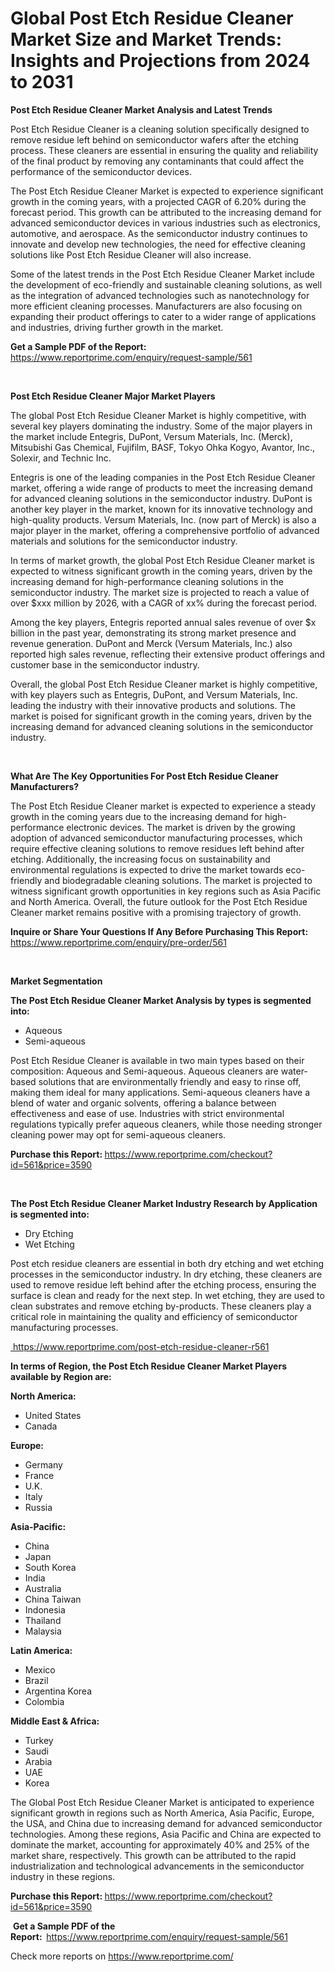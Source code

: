 <p><h1>Global Post Etch Residue Cleaner Market Size and Market Trends: Insights and Projections from 2024 to 2031</h1></p><p><strong>Post Etch Residue Cleaner Market Analysis and Latest Trends</strong></p>
<p><p>Post Etch Residue Cleaner is a cleaning solution specifically designed to remove residue left behind on semiconductor wafers after the etching process. These cleaners are essential in ensuring the quality and reliability of the final product by removing any contaminants that could affect the performance of the semiconductor devices.</p><p>The Post Etch Residue Cleaner Market is expected to experience significant growth in the coming years, with a projected CAGR of 6.20% during the forecast period. This growth can be attributed to the increasing demand for advanced semiconductor devices in various industries such as electronics, automotive, and aerospace. As the semiconductor industry continues to innovate and develop new technologies, the need for effective cleaning solutions like Post Etch Residue Cleaner will also increase.</p><p>Some of the latest trends in the Post Etch Residue Cleaner Market include the development of eco-friendly and sustainable cleaning solutions, as well as the integration of advanced technologies such as nanotechnology for more efficient cleaning processes. Manufacturers are also focusing on expanding their product offerings to cater to a wider range of applications and industries, driving further growth in the market.</p></p>
<p><strong>Get a Sample PDF of the Report:&nbsp;</strong> <a href="https://www.reportprime.com/enquiry/request-sample/561">https://www.reportprime.com/enquiry/request-sample/561</a></p>
<p>&nbsp;</p>
<p><strong>Post Etch Residue Cleaner Major Market Players</strong></p>
<p><p>The global Post Etch Residue Cleaner Market is highly competitive, with several key players dominating the industry. Some of the major players in the market include Entegris, DuPont, Versum Materials, Inc. (Merck), Mitsubishi Gas Chemical, Fujifilm, BASF, Tokyo Ohka Kogyo, Avantor, Inc., Solexir, and Technic Inc.</p><p>Entegris is one of the leading companies in the Post Etch Residue Cleaner market, offering a wide range of products to meet the increasing demand for advanced cleaning solutions in the semiconductor industry. DuPont is another key player in the market, known for its innovative technology and high-quality products. Versum Materials, Inc. (now part of Merck) is also a major player in the market, offering a comprehensive portfolio of advanced materials and solutions for the semiconductor industry.</p><p>In terms of market growth, the global Post Etch Residue Cleaner market is expected to witness significant growth in the coming years, driven by the increasing demand for high-performance cleaning solutions in the semiconductor industry. The market size is projected to reach a value of over $xxx million by 2026, with a CAGR of xx% during the forecast period.</p><p>Among the key players, Entegris reported annual sales revenue of over $x billion in the past year, demonstrating its strong market presence and revenue generation. DuPont and Merck (Versum Materials, Inc.) also reported high sales revenue, reflecting their extensive product offerings and customer base in the semiconductor industry.</p><p>Overall, the global Post Etch Residue Cleaner market is highly competitive, with key players such as Entegris, DuPont, and Versum Materials, Inc. leading the industry with their innovative products and solutions. The market is poised for significant growth in the coming years, driven by the increasing demand for advanced cleaning solutions in the semiconductor industry.</p></p>
<p>&nbsp;</p>
<p><strong>What Are The Key Opportunities For Post Etch Residue Cleaner Manufacturers?</strong></p>
<p><p>The Post Etch Residue Cleaner market is expected to experience a steady growth in the coming years due to the increasing demand for high-performance electronic devices. The market is driven by the growing adoption of advanced semiconductor manufacturing processes, which require effective cleaning solutions to remove residues left behind after etching. Additionally, the increasing focus on sustainability and environmental regulations is expected to drive the market towards eco-friendly and biodegradable cleaning solutions. The market is projected to witness significant growth opportunities in key regions such as Asia Pacific and North America. Overall, the future outlook for the Post Etch Residue Cleaner market remains positive with a promising trajectory of growth.</p></p>
<p><strong>Inquire or Share Your Questions If Any Before Purchasing This Report:</strong> <a href="https://www.reportprime.com/enquiry/pre-order/561">https://www.reportprime.com/enquiry/pre-order/561</a></p>
<p>&nbsp;</p>
<p><strong>Market Segmentation</strong></p>
<p><strong>The Post Etch Residue Cleaner Market Analysis by types is segmented into:</strong></p>
<p><ul><li>Aqueous</li><li>Semi-aqueous</li></ul></p>
<p><p>Post Etch Residue Cleaner is available in two main types based on their composition: Aqueous and Semi-aqueous. Aqueous cleaners are water-based solutions that are environmentally friendly and easy to rinse off, making them ideal for many applications. Semi-aqueous cleaners have a blend of water and organic solvents, offering a balance between effectiveness and ease of use. Industries with strict environmental regulations typically prefer aqueous cleaners, while those needing stronger cleaning power may opt for semi-aqueous cleaners.</p></p>
<p><strong>Purchase this Report:&nbsp;</strong><a href="https://www.reportprime.com/checkout?id=561&price=3590">https://www.reportprime.com/checkout?id=561&price=3590</a></p>
<p>&nbsp;</p>
<p><strong>The Post Etch Residue Cleaner Market Industry Research by Application is segmented into:</strong></p>
<p><ul><li>Dry Etching</li><li>Wet Etching</li></ul></p>
<p><p>Post etch residue cleaners are essential in both dry etching and wet etching processes in the semiconductor industry. In dry etching, these cleaners are used to remove residue left behind after the etching process, ensuring the surface is clean and ready for the next step. In wet etching, they are used to clean substrates and remove etching by-products. These cleaners play a critical role in maintaining the quality and efficiency of semiconductor manufacturing processes.</p></p>
<p><a href="https://www.reportprime.com/post-etch-residue-cleaner-r561">&nbsp;https://www.reportprime.com/post-etch-residue-cleaner-r561</a></p>
<p><strong>In terms of Region, the Post Etch Residue Cleaner Market Players available by Region are:</strong></p>
<p>
    <p> <strong> North America: </strong>
        <ul>
            <li>United States</li>
            <li>Canada</li>
        </ul>
        </p> 
    <p> <strong> Europe: </strong>
        <ul>
            <li>Germany</li>
            <li>France</li>
            <li>U.K.</li>
            <li>Italy</li>
            <li>Russia</li>
        </ul>
        </p> 
    <p> <strong> Asia-Pacific: </strong>
        <ul>
            <li>China</li>
            <li>Japan</li>
            <li>South Korea</li>
            <li>India</li>
            <li>Australia</li>
            <li>China Taiwan</li>
            <li>Indonesia</li>
            <li>Thailand</li>
            <li>Malaysia</li>
        </ul>
        </p> 
    <p> <strong> Latin America: </strong>
        <ul>
            <li>Mexico</li>
            <li>Brazil</li>
            <li>Argentina Korea</li>
            <li>Colombia</li>
        </ul>
        </p> 
    <p> <strong> Middle East & Africa: </strong>
        <ul>
            <li>Turkey</li>
            <li>Saudi</li>
            <li>Arabia</li>
            <li>UAE</li>
            <li>Korea</li>
        </ul>
    </p>
    </p>
<p><p>The Global Post Etch Residue Cleaner Market is anticipated to experience significant growth in regions such as North America, Asia Pacific, Europe, the USA, and China due to increasing demand for advanced semiconductor technologies. Among these regions, Asia Pacific and China are expected to dominate the market, accounting for approximately 40% and 25% of the market share, respectively. This growth can be attributed to the rapid industrialization and technological advancements in the semiconductor industry in these regions.</p></p>
<p><strong>Purchase this Report: </strong><a href="https://www.reportprime.com/checkout?id=561&price=3590">https://www.reportprime.com/checkout?id=561&price=3590</a></p>
<p>&nbsp;<strong>Get a Sample PDF of the Report:&nbsp;&nbsp;</strong><a href="https://www.reportprime.com/enquiry/request-sample/561">https://www.reportprime.com/enquiry/request-sample/561</a></p>
<p><strong></strong></p>
<p>Check more reports on <a href="https://www.reportprime.com/">https://www.reportprime.com/</a></p>